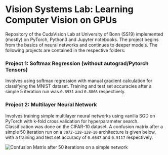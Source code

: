 # Vision Systems Lab: Learning Computer Vision on GPUs
Repository of the CudaVision Lab at University of Bonn (SS19) implemented (mostly) on PyTorch, Python3 and Jupyter notebooks. The project begins from the basics of neural networks and continues to deeper models. The following projects are contained in the respective folders:

### Project 1: Softmax Regression (without autograd/Pytorch Tensors)
Involves using softmax regression with manual gradient calculation for classifying the MNIST dataset. Training and test set accuracies after a simple 5 iteration run was `0.8931` and `0.8866` respectively.

### Project 2: Multilayer Neural Network
Involves training simple multilayer neural networks using vanilla SGD on PyTorch with k-fold cross validation for hyperparameter search. Classification was done on the CIFAR-10 dataset. A confusion matrix after a simple 50 iteration run on a `3072-128-128-10` architecture is given below, with a training and test set accuracy of `0.6647` and `0.5117` respectively.

![](https://github.com/saikat-roy/Vision-Systems-Lab/blob/master/Project2/conf_mat.png "Confusion Matrix after 50 iterations on a simple network")
